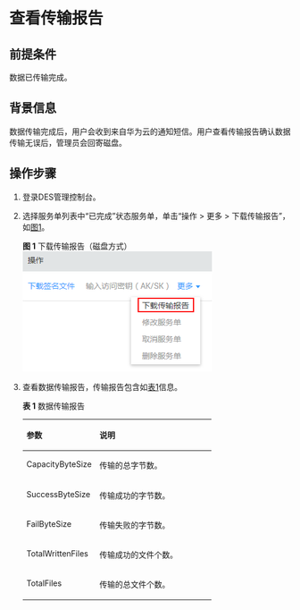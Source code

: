 # 查看传输报告<a name="ZH-CN_TOPIC_0094556687"></a>

## 前提条件<a name="gen-id1.7.6.12.2"></a>

数据已传输完成。

## 背景信息<a name="gen-id1.7.6.12.4.2"></a>

数据传输完成后，用户会收到来自华为云的通知短信。用户查看传输报告确认数据传输无误后，管理员会回寄磁盘。

## 操作步骤<a name="section32325424"></a>

1.  登录DES管理控制台。
2.  选择服务单列表中“已完成”状态服务单，单击“操作 \> 更多  \> 下载传输报告”，如[图1](#fig10908121210137)。

    **图 1**  下载传输报告（磁盘方式）<a name="fig10908121210137"></a>  
    ![](figures/下载传输报告（磁盘方式）.png "下载传输报告（磁盘方式）")

3.  查看数据传输报告，传输报告包含如[表1](#table1290981241320)信息。

    **表 1**  数据传输报告

    <a name="table1290981241320"></a>
    <table><thead align="left"><tr id="row12908112161315"><th class="cellrowborder" valign="top" width="38.61%" id="mcps1.2.3.1.1"><p id="p1690815126131"><a name="p1690815126131"></a><a name="p1690815126131"></a>参数</p>
    </th>
    <th class="cellrowborder" valign="top" width="61.39%" id="mcps1.2.3.1.2"><p id="p79081112121316"><a name="p79081112121316"></a><a name="p79081112121316"></a>说明</p>
    </th>
    </tr>
    </thead>
    <tbody><tr id="row1908412121312"><td class="cellrowborder" valign="top" width="38.61%" headers="mcps1.2.3.1.1 "><p id="p19081712111312"><a name="p19081712111312"></a><a name="p19081712111312"></a>CapacityByteSize</p>
    </td>
    <td class="cellrowborder" valign="top" width="61.39%" headers="mcps1.2.3.1.2 "><p id="p2908181281317"><a name="p2908181281317"></a><a name="p2908181281317"></a>传输的总字节数。</p>
    </td>
    </tr>
    <tr id="row1590814126132"><td class="cellrowborder" valign="top" width="38.61%" headers="mcps1.2.3.1.1 "><p id="p690810127131"><a name="p690810127131"></a><a name="p690810127131"></a>SuccessByteSize</p>
    </td>
    <td class="cellrowborder" valign="top" width="61.39%" headers="mcps1.2.3.1.2 "><p id="p2908612151313"><a name="p2908612151313"></a><a name="p2908612151313"></a>传输成功的字节数。</p>
    </td>
    </tr>
    <tr id="row17909612101318"><td class="cellrowborder" valign="top" width="38.61%" headers="mcps1.2.3.1.1 "><p id="p29088121139"><a name="p29088121139"></a><a name="p29088121139"></a>FailByteSize</p>
    </td>
    <td class="cellrowborder" valign="top" width="61.39%" headers="mcps1.2.3.1.2 "><p id="p3909151212135"><a name="p3909151212135"></a><a name="p3909151212135"></a>传输失败的字节数。</p>
    </td>
    </tr>
    <tr id="row159091129134"><td class="cellrowborder" valign="top" width="38.61%" headers="mcps1.2.3.1.1 "><p id="p14909212151315"><a name="p14909212151315"></a><a name="p14909212151315"></a>TotalWrittenFiles</p>
    </td>
    <td class="cellrowborder" valign="top" width="61.39%" headers="mcps1.2.3.1.2 "><p id="p14909181241313"><a name="p14909181241313"></a><a name="p14909181241313"></a>传输成功的文件个数。</p>
    </td>
    </tr>
    <tr id="row690921214136"><td class="cellrowborder" valign="top" width="38.61%" headers="mcps1.2.3.1.1 "><p id="p99091127136"><a name="p99091127136"></a><a name="p99091127136"></a>TotalFiles</p>
    </td>
    <td class="cellrowborder" valign="top" width="61.39%" headers="mcps1.2.3.1.2 "><p id="p99091212101319"><a name="p99091212101319"></a><a name="p99091212101319"></a>传输的总文件个数。</p>
    </td>
    </tr>
    </tbody>
    </table>


